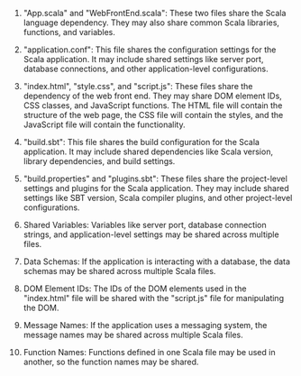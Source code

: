 1. "App.scala" and "WebFrontEnd.scala": These two files share the Scala language dependency. They may also share common Scala libraries, functions, and variables. 

2. "application.conf": This file shares the configuration settings for the Scala application. It may include shared settings like server port, database connections, and other application-level configurations.

3. "index.html", "style.css", and "script.js": These files share the dependency of the web front end. They may share DOM element IDs, CSS classes, and JavaScript functions. The HTML file will contain the structure of the web page, the CSS file will contain the styles, and the JavaScript file will contain the functionality. 

4. "build.sbt": This file shares the build configuration for the Scala application. It may include shared dependencies like Scala version, library dependencies, and build settings.

5. "build.properties" and "plugins.sbt": These files share the project-level settings and plugins for the Scala application. They may include shared settings like SBT version, Scala compiler plugins, and other project-level configurations.

6. Shared Variables: Variables like server port, database connection strings, and application-level settings may be shared across multiple files.

7. Data Schemas: If the application is interacting with a database, the data schemas may be shared across multiple Scala files.

8. DOM Element IDs: The IDs of the DOM elements used in the "index.html" file will be shared with the "script.js" file for manipulating the DOM.

9. Message Names: If the application uses a messaging system, the message names may be shared across multiple Scala files.

10. Function Names: Functions defined in one Scala file may be used in another, so the function names may be shared.